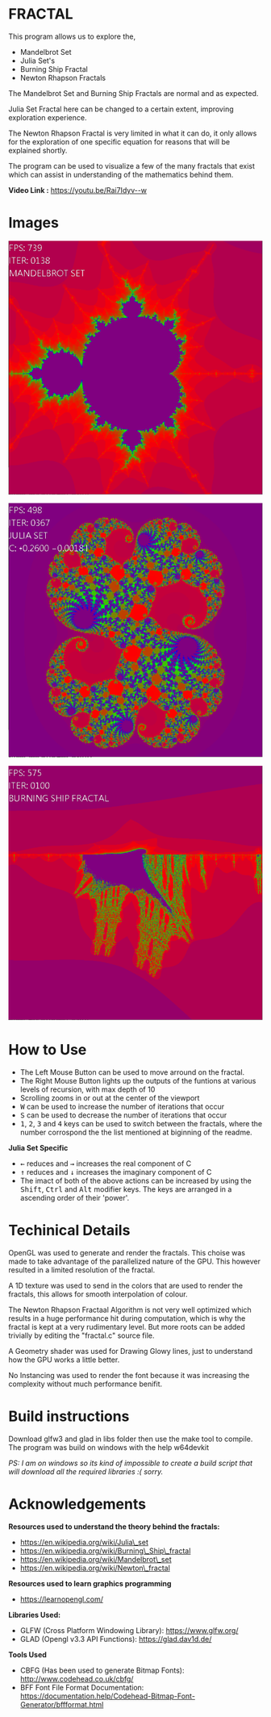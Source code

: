 # FRACTAL

This program allows us to explore the,

* Mandelbrot Set
* Julia Set's
* Burning Ship Fractal
* Newton Rhapson Fractals

The Mandelbrot Set and Burning Ship Fractals are normal and as expected.

Julia Set Fractal here can be changed to a certain extent, improving exploration experience.

The Newton Rhapson Fractal is very limited in what it can do, it only allows for the exploration of
one specific equation for reasons that will be explained shortly.

The program can be used to visualize a few of the many fractals that exist which can assist in understanding
of the mathematics behind them.

**Video Link :** https://youtu.be/Rai7Idyv--w

# Images

![Mandelbrot Set](imgs/mandel.PNG)

![Julia Set](imgs/julia.PNG)

![Burning Ship Fractal](imgs/Burning.PNG)

# How to Use

* The Left Mouse Button can be used to move arround on the fractal.
* The Right Mouse Button lights up the outputs of the funtions at various levels of recursion, with max depth of 10
* Scrolling zooms in or out at the center of the viewport
* <kbd>W</kbd> can be used to increase the number of iterations that occur
* <kbd>S</kbd> can be used to decrease the number of iterations that occur
* <kbd>1</kbd>, <kbd>2</kbd>, <kbd>3</kbd> and <kbd>4</kbd> keys can be used to switch between the fractals, where the number corrospond the the list mentioned at
biginning of the readme.

**Julia Set Specific**
* <kbd>←</kbd> reduces and <kbd>→</kbd> increases the real component of C
* <kbd>↑</kbd> reduces and <kbd>↓</kbd> increases the imaginary component of C
* The imact of both of the above actions can be increased by using the <kbd>Shift</kbd>, <kbd>Ctrl</kbd> and <kbd>Alt</kbd>
modifier keys. The keys are arranged in a ascending order of their 'power'.

# Techinical Details

OpenGL was used to generate and render the fractals. This choise was made to take advantage of the parallelized nature
of the GPU. This however resulted in a limited resolution of the fractal.

A 1D texture was used to send in the colors that are used to render the fractals, this allows for smooth interpolation
of colour.

The Newton Rhapson Fractaal Algorithm is not very well optimized which results in a huge performance hit during computation,
which is why the fractal is kept at a very rudimentary level. But more roots can be added trivially by editing the "fractal.c"
source file.

A Geometry shader was used for Drawing Glowy lines, just to understand how the GPU works a little better.

No Instancing was used to render the font because it was increasing the complexity without much performance benifit.

# Build instructions

Download glfw3 and glad in libs folder then use the make tool to compile.
The program was build on windows with the help w64devkit

*PS: I am on windows so its kind of impossible to create a build script that
will download all the required libraries :( sorry.*

# Acknowledgements

**Resources used to understand the theory behind the fractals:**

* https://en.wikipedia.org/wiki/Julia\_set
* https://en.wikipedia.org/wiki/Burning\_Ship\_fractal
* https://en.wikipedia.org/wiki/Mandelbrot\_set
* https://en.wikipedia.org/wiki/Newton\_fractal

**Resources used to learn graphics programming**

* https://learnopengl.com/

**Libraries Used:**

* GLFW (Cross Platform Windowing Library): https://www.glfw.org/
* GLAD (Opengl v3.3 API Functions): https://glad.dav1d.de/

**Tools Used**

* CBFG (Has been used to generate Bitmap Fonts): http://www.codehead.co.uk/cbfg/
* BFF Font File Format Documentation: https://documentation.help/Codehead-Bitmap-Font-Generator/bffformat.html
